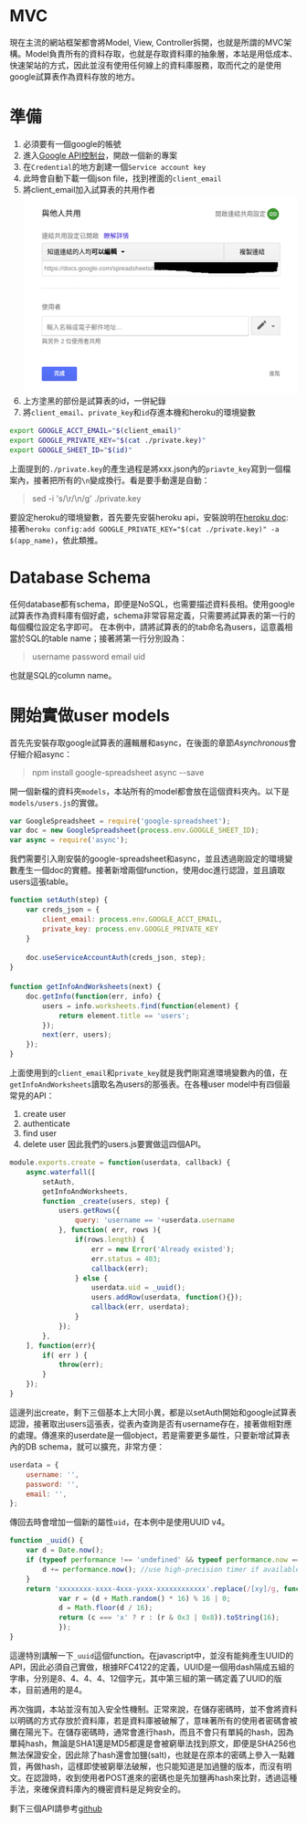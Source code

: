 # MVC
現在主流的網站框架都會將Model, View, Controller拆開，也就是所謂的MVC架構。Model負責所有的資料存取，也就是存取資料庫的抽象層，本站是用低成本、快速架站的方式，因此並沒有使用任何線上的資料庫服務，取而代之的是使用google試算表作為資料存放的地方。

# 準備
1. 必須要有一個google的帳號
2. 進入[Google API控制台](https://console.developers.google.com/)，開啟一個新的專案
3. 在`Credential`的地方創建一個`Service account key`
4. 此時會自動下載一個json file，找到裡面的`client_email`
5. 將client_email加入試算表的共用作者![](/assets/Selection_002.png)
6. 上方塗黑的部份是試算表的id，一併紀錄
7. 將`client_email`、`private_key`和`id`存進本機和heroku的環境變數

```bash
export GOOGLE_ACCT_EMAIL="$(client_email)"
export GOOGLE_PRIVATE_KEY="$(cat ./private.key)"
export GOOGLE_SHEET_ID="$(id)"
```

上面提到的`./private.key`的產生過程是將xxx.json內的`priavte_key`寫到一個檔案內，接著把所有的`\n`變成換行。看是要手動還是自動：
> sed -i 's/\r/\n/g' ./private.key

要設定heroku的環境變數，首先要先安裝heroku api，安裝說明在[heroku doc](https://devcenter.heroku.com/articles/heroku-ci):
接著`heroku config:add GOOGLE_PRIVATE_KEY="$(cat ./private.key)" -a $(app_name)`，依此類推。

# Database Schema
任何database都有schema，即便是NoSQL，也需要描述資料長相。使用google試算表作為資料庫有個好處，schema非常容易定義，只需要將試算表的第一行的每個欄位設定名字即可。
在本例中，請將試算表的的tab命名為users，這意義相當於SQL的table name；接著將第一行分別設為：
> username	password	email	uid

也就是SQL的column name。

# 開始實做user models
首先先安裝存取google試算表的邏輯層和async，在後面的章節*Asynchronous*會仔細介紹async：
> npm install google-spreadsheet async --save

開一個新檔的資料夾`models`，本站所有的model都會放在這個資料夾內。以下是`models/users.js`的實做。

```js
var GoogleSpreadsheet = require('google-spreadsheet');
var doc = new GoogleSpreadsheet(process.env.GOOGLE_SHEET_ID);
var async = require('async');
```
我們需要引入剛安裝的google-spreadsheet和async，並且透過剛設定的環境變數產生一個doc的實體。接著新增兩個function，使用doc進行認證，並且讀取users這張table。

```js
function setAuth(step) {
    var creds_json = {
        client_email: process.env.GOOGLE_ACCT_EMAIL,
        private_key: process.env.GOOGLE_PRIVATE_KEY
    }

    doc.useServiceAccountAuth(creds_json, step);
}

function getInfoAndWorksheets(next) {
    doc.getInfo(function(err, info) {
        users = info.worksheets.find(function(element) {
            return element.title == 'users';
        });
        next(err, users);
    });
}
```

上面使用到的`client_email`和`private_key`就是我們剛寫進環境變數內的值，在`getInfoAndWorksheets`讀取名為users的那張表。在各種user model中有四個最常見的API：
1. create user
2. authenticate
3. find user
4. delete user
因此我們的users.js要實做這四個API。

```js
module.exports.create = function(userdata, callback) {
    async.waterfall([
        setAuth,
        getInfoAndWorksheets,
        function _create(users, step) {
            users.getRows({
                query: 'username == '+userdata.username
            }, function( err, rows ){
                if(rows.length) {
                    err = new Error('Already existed');
                    err.status = 403;
                    callback(err);
                } else {
                    userdata.uid = _uuid();
                    users.addRow(userdata, function(){});
                    callback(err, userdata);
                }
            });
        },
    ], function(err){
        if( err ) {
            throw(err);
        }
    });
}
```

這邊列出create，剩下三個基本上大同小異，都是以setAuth開始和google試算表認證，接著取出users這張表，從表內查詢是否有username存在，接著做相對應的處理。傳進來的userdate是一個object，若是需要更多屬性，只要新增試算表內的DB schema，就可以擴充，非常方便：
```js
userdata = {
    username: '',
    password: '',
    email: '',
};
```
傳回去時會增加一個新的屬性`uid`，在本例中是使用UUID v4。
```js
function _uuid() {
    var d = Date.now();
    if (typeof performance !== 'undefined' && typeof performance.now === 'function'){
        d += performance.now(); //use high-precision timer if available
    }
    return 'xxxxxxxx-xxxx-4xxx-yxxx-xxxxxxxxxxxx'.replace(/[xy]/g, function (c) {
            var r = (d + Math.random() * 16) % 16 | 0;
            d = Math.floor(d / 16);
            return (c === 'x' ? r : (r & 0x3 | 0x8)).toString(16);
            });
}
```

這邊特別講解一下`_uuid`這個function。在javascript中，並沒有能夠產生UUID的API，因此必須自己實做，根據RFC4122的定義，UUID是一個用dash隔成五組的字串，分別是8、4、4、4、12個字元，其中第三組的第一碼定義了UUID的版本，目前通用的是4。

再次強調，本站並沒有加入安全性機制。正常來說，在儲存密碼時，並不會將資料以明碼的方式存放於資料庫，若是資料庫被破解了，意味著所有的使用者密碼會被攤在陽光下。在儲存密碼時，通常會進行hash，而且不會只有單純的hash，因為單純hash，無論是SHA1還是MD5都還是會被窮舉法找到原文，即便是SHA256也無法保證安全，因此除了hash還會加鹽(salt)，也就是在原本的密碼上參入一點雜質，再做hash，這樣即使被窮舉法破解，也只能知道是加過鹽的版本，而沒有明文。在認證時，收到使用者POST進來的密碼也是先加鹽再hash來比對，透過這種手法，來確保資料庫內的機密資料是足夠安全的。

剩下三個API請參考[github](https://github.com/wirelessr/accounting-apps/blob/master/models/users.js)